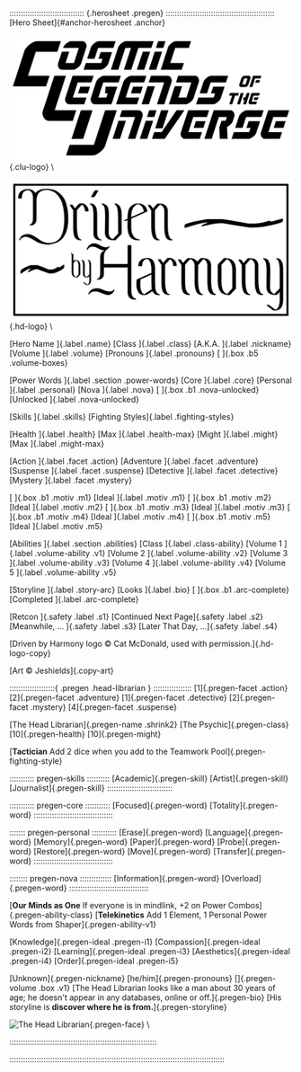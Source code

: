 ::::::::::::::::::::::::::::::::: {.herosheet .pregen} ::::::::::::::::::::::::::::::::::::::::::::::::
[Hero Sheet]{#anchor-herosheet .anchor}

![Cosmic Legends of the Universe](art/clu-logo-black-medium.png){.clu-logo} \ 

![Driven by Harmony](art/DrivenByHarmonyLogo-medium.png){.hd-logo} \

[Hero Name                                                    ]{.label .name}
[Class          ]{.label .class}              [A.K.A.         ]{.label .nickname}
[Volume         ]{.label .volume}             [Pronouns       ]{.label .pronouns}
[               ]{.box .b5 .volume-boxes}

[Power Words                                                  ]{.label .section .power-words}
[Core           ]{.label .core}               [Personal       ]{.label .personal}
[Nova           ]{.label .nova}
[               ]{.box .b1 .nova-unlocked}    [Unlocked       ]{.label .nova-unlocked}

[Skills         ]{.label .skills}             [Fighting Styles]{.label .fighting-styles}

[Health         ]{.label .health}             [Max            ]{.label .health-max}
[Might          ]{.label .might}              [Max            ]{.label .might-max}

[Action         ]{.label .facet .action}      [Adventure      ]{.label .facet .adventure}
[Suspense       ]{.label .facet .suspense}    [Detective      ]{.label .facet .detective} 
[Mystery                                                      ]{.label .facet .mystery}

[               ]{.box .b1 .motiv .m1}        [Ideal          ]{.label .motiv .m1}
[               ]{.box .b1 .motiv .m2}        [Ideal          ]{.label .motiv .m2}
[               ]{.box .b1 .motiv .m3}        [Ideal          ]{.label .motiv .m3}
[               ]{.box .b1 .motiv .m4}        [Ideal          ]{.label .motiv .m4}
[               ]{.box .b1 .motiv .m5}        [Ideal          ]{.label .motiv .m5}

[Abilities                                                    ]{.label .section .abilities}
[Class          ]{.label .class-ability}      [Volume 1       ]{.label .volume-ability .v1}
[Volume 2       ]{.label .volume-ability .v2} [Volume 3       ]{.label .volume-ability .v3}
[Volume 4       ]{.label .volume-ability .v4} [Volume 5       ]{.label .volume-ability .v5}

[Storyline      ]{.label .story-arc}          [Looks          ]{.label .bio}
[               ]{.box .b1 .arc-complete}     [Completed      ]{.label .arc-complete}


[Retcon         ]{.safety .label .s1}     [Continued Next Page]{.safety .label .s2}
[Meanwhile, ... ]{.safety .label .s3}     [Later That Day, ...]{.safety .label .s4}

[Driven by Harmony logo &copy; Cat McDonald, used with permission.]{.hd-logo-copy}

[Art &copy; Jeshields]{.copy-art}

::::::::::::::::::::{ .pregen .head-librarian } :::::::::::::::::
[1]{.pregen-facet .action}
[2]{.pregen-facet .adventure}
[1]{.pregen-facet .detective}
[2]{.pregen-facet .mystery}
[4]{.pregen-facet .suspense}

[The Head Librarian]{.pregen-name .shrink2}
[The Psychic]{.pregen-class}
[10]{.pregen-health}
[10]{.pregen-might}

[**Tactician** Add 2 dice when you add to the Teamwork Pool]{.pregen-fighting-style}

::::::::::: pregen-skills ::::::::::
[Academic]{.pregen-skill}
[Artist]{.pregen-skill}
[Journalist]{.pregen-skill}
:::::::::::::::::::::::::::::

::::::::::: pregen-core :::::::::::
[Focused]{.pregen-word}
[Totality]{.pregen-word}
:::::::::::::::::::::::::::::::::::

::::::: pregen-personal :::::::::::
[Erase]{.pregen-word}
[Language]{.pregen-word}
[Memory]{.pregen-word}
[Paper]{.pregen-word}
[Probe]{.pregen-word}
[Restore]{.pregen-word}
[Move]{.pregen-word}
[Transfer]{.pregen-word}
:::::::::::::::::::::::::::::::::::

:::::::: pregen-nova ::::::::::::::
[Information]{.pregen-word}
[Overload]{.pregen-word}
:::::::::::::::::::::::::::::::::::

[**Our Minds as One** If everyone is in mindlink, +2 on Power Combos]{.pregen-ability-class}
[**Telekinetics** Add 1 Element, 1 Personal Power Words from Shaper]{.pregen-ability-v1}

[Knowledge]{.pregen-ideal .pregen-i1}
[Compassion]{.pregen-ideal .pregen-i2}
[Learning]{.pregen-ideal .pregen-i3}
[Aesthetics]{.pregen-ideal .pregen-i4}
[Order]{.pregen-ideal .pregen-i5}

[Unknown]{.pregen-nickname}
[he/him]{.pregen-pronouns}
[]{.pregen-volume .box .v1}
[The Head Librarian looks like a man about 30 years of age; he doesn't appear in any databases, online or off.]{.pregen-bio}
[His storyline is **discover where he is from.**]{.pregen-storyline}

![The Head Librarian](art/jeshields/head_librarian_face.png){.pregen-face} \ 

:::::::::::::::::::::::::::::::::::::::::::::::::::::::::::::::::

:::::::::::::::::::::::::::::::::::::::::::::::::::::::::::::::::::::::::::::::::::::::::::::::

